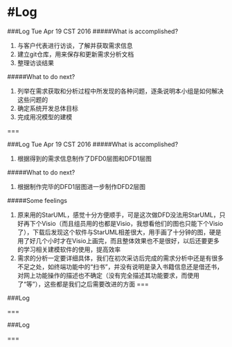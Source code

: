 #Log
===

###Log Tue Apr 19 CST 2016
#####What is accomplished?
1. 与客户代表进行访谈，了解并获取需求信息
2. 建立git仓库，用来保存和更新需求分析文档
3. 整理访谈结果

#####What to do next?
1. 列举在需求获取和分析过程中所发现的各种问题，逐条说明本小组是如何解决这些问题的
2. 确定系统开发总体目标
3. 完成用况模型的建模

===

###Log Tue Apr 19 CST 2016
#####What is accomplished?
1. 根据得到的需求信息制作了DFD0层图和DFD1层图

#####What to do next?
1. 根据制作完毕的DFD1层图进一步制作DFD2层图

#####Some feelings
1. 原来用的StarUML，感觉十分方便顺手，可是这次做DFD没法用StarUML，只好再下个Visio（而且组员用的也都是Visio，我想看他们的图也只能下个Visio了），下载后发现这个软件与StarUML相差很大，用手画了十分钟的图，硬是用了好几个小时才在Visio上画完，而且整体效果也不是很好，以后还要更多的学习相关建模软件的使用，提高效率
2. 需求的分析一定要详细具体，我们在初次采访后完成的需求分析中还是有很多不足之处，如终端功能中的“扫书”，并没有说明是录入书籍信息还是借还书，对网上功能操作的描述也不确定（没有完全描述其功能要求，而使用了“等”），这些都是我们之后需要改进的方面
===

###Log

===

###Log

===
